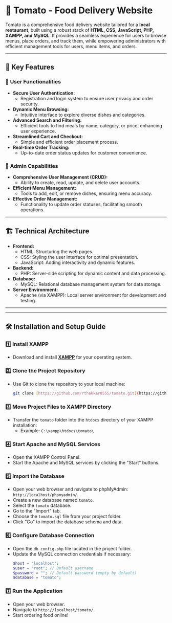 # 🍅 Tomato - Food Delivery Website

Tomato is a comprehensive food delivery website tailored for a **local restaurant**, built using a robust stack of **HTML, CSS, JavaScript, PHP, XAMPP, and MySQL**. It provides a seamless experience for users to browse menus, place orders, and track them, while empowering administrators with efficient management tools for users, menu items, and orders.

---

## 🚀 Key Features

### 🛒 **User Functionalities**

* **Secure User Authentication:**
    * Registration and login system to ensure user privacy and order security.
* **Dynamic Menu Browsing:**
    * Intuitive interface to explore diverse dishes and categories.
* **Advanced Search and Filtering:**
    * Efficient tools to find meals by name, category, or price, enhancing user experience.
* **Streamlined Cart and Checkout:**
    * Simple and efficient order placement process.
* **Real-time Order Tracking:**
    * Up-to-date order status updates for customer convenience.

### 🔧 **Admin Capabilities**

* **Comprehensive User Management (CRUD):**
    * Ability to create, read, update, and delete user accounts.
* **Efficient Menu Management:**
    * Tools to add, edit, or remove dishes, ensuring menu accuracy.
* **Effective Order Management:**
    * Functionality to update order statuses, facilitating smooth operations.

---

## 🏗️ Technical Architecture

* **Frontend:**
    * HTML: Structuring the web pages.
    * CSS: Styling the user interface for optimal presentation.
    * JavaScript: Adding interactivity and dynamic features.
* **Backend:**
    * PHP: Server-side scripting for dynamic content and data processing.
* **Database:**
    * MySQL: Relational database management system for data storage.
* **Server Environment:**
    * Apache (via XAMPP): Local server environment for development and testing.

---
---

## 🛠️ Installation and Setup Guide

### 1️⃣ Install XAMPP

* Download and install **[XAMPP](https://www.apachefriends.org/download.html)** for your operating system.

### 2️⃣ Clone the Project Repository

* Use Git to clone the repository to your local machine:
    ```bash
    git clone [https://github.com/rthakkar0555/tomato.git](https://github.com/rthakkar0555/tomato.git)
    ```

### 3️⃣ Move Project Files to XAMPP Directory

* Transfer the `tomato` folder into the `htdocs` directory of your XAMPP installation:
    * Example: `C:\xampp\htdocs\tomato\`

### 4️⃣ Start Apache and MySQL Services

* Open the XAMPP Control Panel.
* Start the Apache and MySQL services by clicking the "Start" buttons.

### 5️⃣ Import the Database

* Open your web browser and navigate to phpMyAdmin: `http://localhost/phpmyadmin/`.
* Create a new database named `tomato`.
* Select the `tomato` database.
* Go to the "Import" tab.
* Choose the `tomato.sql` file from your project folder.
* Click "Go" to import the database schema and data.

### 6️⃣ Configure Database Connection

* Open the `db_config.php` file located in the project folder.
* Update the MySQL connection credentials if necessary:
    ```php
    $host = "localhost";
    $user = "root"; // Default username
    $password = ""; // Default password (empty by default)
    $database = "tomato";
    ```

### 7️⃣ Run the Application

* Open your web browser.
* Navigate to `http://localhost/tomato/`.
* Start ordering food online!
